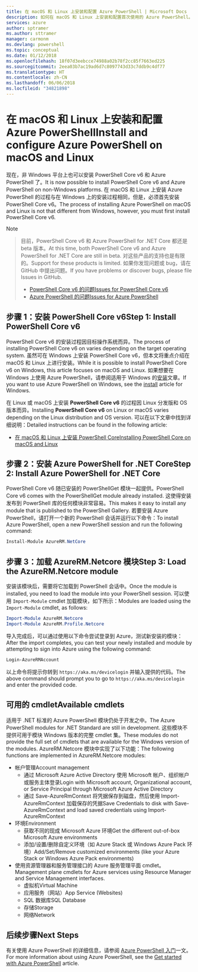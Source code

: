 ```yaml
---
title: 在 macOS 和 Linux 上安装和配置 Azure PowerShell | Microsoft Docs
description: 如何在 macOS 和 Linux 上安装和配置首次使用的 Azure PowerShell。
services: azure
author: sptramer
ms.author: sttramer
manager: carmonm
ms.devlang: powershell
ms.topic: conceptual
ms.date: 01/12/2018
ms.openlocfilehash: 18f07d3eebcce74988a02b78f2cc85f7663ed225
ms.sourcegitcommit: 2eea03b7ac19ad6d7c8097743d33c7ddb9c4df77
ms.translationtype: HT
ms.contentlocale: zh-CN
ms.lasthandoff: 06/06/2018
ms.locfileid: "34821898"
---
```

# <a name="install-and-configure-azure-powershell-on-macos-and-linux"></a><span data-ttu-id="4e838-103">在 macOS 和 Linux 上安装和配置 Azure PowerShell</span><span class="sxs-lookup"><span data-stu-id="4e838-103">Install and configure Azure PowerShell on macOS and Linux</span></span>

<span data-ttu-id="4e838-104">现在，非 Windows 平台上也可以安装 PowerShell Core v6 和 Azure PowerShell 了。</span><span class="sxs-lookup"><span data-stu-id="4e838-104">It is now possible to install PowerShell Core v6 and Azure PowerShell on non-Windows platforms.</span></span>
<span data-ttu-id="4e838-105">在 macOS 和 Linux 上安装 Azure PowerShell 的过程与在 Windows 上的安装过程相同，但是，必须首先安装 PowerShell Core v6。</span><span class="sxs-lookup"><span data-stu-id="4e838-105">The process of installing Azure PowerShell on macOS and Linux is not that different from Windows, however, you must first install PowerShell Core v6.</span></span>

> [!NOTE]

> <span data-ttu-id="4e838-106">目前，PowerShell Core v6 和 Azure PowerShell for .NET Core 都还是 beta 版本。</span><span class="sxs-lookup"><span data-stu-id="4e838-106">At this time, both PowerShell Core v6 and Azure PowerShell for .NET Core are still in beta.</span></span>
> <span data-ttu-id="4e838-107">对这些产品的支持也是有限的。</span><span class="sxs-lookup"><span data-stu-id="4e838-107">Support for these products is limited.</span></span> <span data-ttu-id="4e838-108">如果你发现问题或 bug，请在 GitHub 中提出问题。</span><span class="sxs-lookup"><span data-stu-id="4e838-108">If you have problems or discover bugs, please file Issues in GitHub.</span></span>
>
> * [<span data-ttu-id="4e838-109">PowerShell Core v6 的问题</span><span class="sxs-lookup"><span data-stu-id="4e838-109">Issues for PowerShell Core v6</span></span>](https://github.com/PowerShell/PowerShell/issues)
> * [<span data-ttu-id="4e838-110">Azure PowerShell 的问题</span><span class="sxs-lookup"><span data-stu-id="4e838-110">Issues for Azure PowerShell</span></span>](https://github.com/azure/azure-docs-powershell/issues)

## <a name="step-1-install-powershell-core-v6"></a><span data-ttu-id="4e838-111">步骤 1：安装 PowerShell Core v6</span><span class="sxs-lookup"><span data-stu-id="4e838-111">Step 1: Install PowerShell Core v6</span></span>

<span data-ttu-id="4e838-112">PowerShell Core v6 的安装过程因目标操作系统而异。</span><span class="sxs-lookup"><span data-stu-id="4e838-112">The process of installing PowerShell Core v6 on varies depending on the target operating system.</span></span>
<span data-ttu-id="4e838-113">虽然可在 Windows 上安装 PowerShell Core v6，但本文将重点介绍在 macOS 和 Linux 上进行安装。</span><span class="sxs-lookup"><span data-stu-id="4e838-113">While it is possible to install PowerShell Core v6 on Windows, this article focuses on macOS and Linux.</span></span> <span data-ttu-id="4e838-114">如果想要在 Windows 上使用 Azure PowerShell，请参阅适用于 Windows 的[安装](./install-azurerm-ps.md)文章。</span><span class="sxs-lookup"><span data-stu-id="4e838-114">If you want to use Azure PowerShell on Windows, see the [install](./install-azurerm-ps.md) article for Windows.</span></span>

<span data-ttu-id="4e838-115">在 Linux 或 macOS 上安装 **PowerShell Core v6** 的过程因 Linux 分发版和 OS 版本而异。</span><span class="sxs-lookup"><span data-stu-id="4e838-115">Installing **PowerShell Core v6** on Linux or macOS varies depending on the Linux distribution and OS version.</span></span>
<span data-ttu-id="4e838-116">可以在以下文章中找到详细说明：</span><span class="sxs-lookup"><span data-stu-id="4e838-116">Detailed instructions can be found in the following article:</span></span>

- [<span data-ttu-id="4e838-117">在 macOS 和 Linux 上安装 PowerShell Core</span><span class="sxs-lookup"><span data-stu-id="4e838-117">Installing PowerShell Core on macOS and Linux</span></span>](/powershell/scripting/setup/installing-powershell-core-on-macos-and-linux)

## <a name="step-2-install-azure-powershell-for-net-core"></a><span data-ttu-id="4e838-118">步骤 2：安装 Azure PowerShell for .NET Core</span><span class="sxs-lookup"><span data-stu-id="4e838-118">Step 2: Install Azure PowerShell for .NET Core</span></span>

<span data-ttu-id="4e838-119">PowerShell Core v6 随已安装的 PowerShellGet 模块一起提供。</span><span class="sxs-lookup"><span data-stu-id="4e838-119">PowerShell Core v6 comes with the PowerShellGet module already installed.</span></span> <span data-ttu-id="4e838-120">这使得安装发布到 PowerShell 库的任何模块非常容易。</span><span class="sxs-lookup"><span data-stu-id="4e838-120">This makes it easy to install any module that is published to the PowerShell Gallery.</span></span> <span data-ttu-id="4e838-121">若要安装 Azure PowerShell，请打开一个新的 PowerShell 会话并运行以下命令：</span><span class="sxs-lookup"><span data-stu-id="4e838-121">To install Azure PowerShell, open a new PowerShell session and run the following command:</span></span>

```powershell
Install-Module AzureRM.NetCore
```

## <a name="step-3-load-the-azurermnetcore-module"></a><span data-ttu-id="4e838-122">步骤 3：加载 AzureRM.Netcore 模块</span><span class="sxs-lookup"><span data-stu-id="4e838-122">Step 3: Load the AzureRM.Netcore module</span></span>

<span data-ttu-id="4e838-123">安装该模块后，需要将它加载到 PowerShell 会话中。</span><span class="sxs-lookup"><span data-stu-id="4e838-123">Once the module is installed, you need to load the module into your PowerShell session.</span></span> <span data-ttu-id="4e838-124">可以使用 `Import-Module` cmdlet 加载模块，如下所示：</span><span class="sxs-lookup"><span data-stu-id="4e838-124">Modules are loaded using the `Import-Module` cmdlet, as follows:</span></span>

```powershell
Import-Module AzureRM.Netcore
Import-Module AzureRM.Profile.Netcore
```

<span data-ttu-id="4e838-125">导入完成后，可以通过使用以下命令尝试登录到 Azure，测试新安装的模块：</span><span class="sxs-lookup"><span data-stu-id="4e838-125">After the import completes, you can test your newly installed and module by attempting to sign into Azure using the following command:</span></span>

```powershell
Login-AzureRMAccount
```

<span data-ttu-id="4e838-126">以上命令将提示你转到 `https://aka.ms/devicelogin` 并输入提供的代码。</span><span class="sxs-lookup"><span data-stu-id="4e838-126">The above command should prompt you to go to `https://aka.ms/devicelogin` and enter the provided code.</span></span>

## <a name="available-cmdlets"></a><span data-ttu-id="4e838-127">可用的 cmdlet</span><span class="sxs-lookup"><span data-stu-id="4e838-127">Available cmdlets</span></span>

<span data-ttu-id="4e838-128">适用于 .NET 标准的 Azure PowerShell 模块仍处于开发之中。</span><span class="sxs-lookup"><span data-stu-id="4e838-128">The Azure PowerShell modules for .NET Standard are still in development.</span></span> <span data-ttu-id="4e838-129">这些模块不提供可用于模块 Windows 版本的完整 cmdlet 集。</span><span class="sxs-lookup"><span data-stu-id="4e838-129">These modules do not provide the full set of cmdlets that are available for the Windows version of the modules.</span></span> <span data-ttu-id="4e838-130">AzureRM.Netcore 模块中实现了以下功能：</span><span class="sxs-lookup"><span data-stu-id="4e838-130">The following functions are implemented in AzureRM.Netcore modules:</span></span>

* <span data-ttu-id="4e838-131">帐户管理</span><span class="sxs-lookup"><span data-stu-id="4e838-131">Account management</span></span>
  - <span data-ttu-id="4e838-132">通过 Microsoft Azure Active Directory 使用 Microsoft 帐户、组织帐户或服务主体登录</span><span class="sxs-lookup"><span data-stu-id="4e838-132">Login with Microsoft account, Organizational account, or Service Principal through Microsoft Azure Active Directory</span></span>
  - <span data-ttu-id="4e838-133">通过 Save-AzureRmContext 将凭据保存到磁盘，然后使用 Import-AzureRmContext 加载保存的凭据</span><span class="sxs-lookup"><span data-stu-id="4e838-133">Save Credentials to disk with Save-AzureRmContext and load saved credentials using Import-AzureRmContext</span></span>
* <span data-ttu-id="4e838-134">环境</span><span class="sxs-lookup"><span data-stu-id="4e838-134">Environment</span></span>
  - <span data-ttu-id="4e838-135">获取不同的现成 Microsoft Azure 环境</span><span class="sxs-lookup"><span data-stu-id="4e838-135">Get the different out-of-box Microsoft Azure environments</span></span>
  - <span data-ttu-id="4e838-136">添加/设置/删除自定义环境（如 Azure Stack 或 Windows Azure Pack 环境）</span><span class="sxs-lookup"><span data-stu-id="4e838-136">Add/Set/Remove customized environments (like your Azure Stack or Windows Azure Pack environments)</span></span>
* <span data-ttu-id="4e838-137">使用资源管理器和服务管理接口的 Azure 服务管理平面 cmdlet。</span><span class="sxs-lookup"><span data-stu-id="4e838-137">Management plane cmdlets for Azure services using Resource Manager and Service Management interfaces.</span></span>
  - <span data-ttu-id="4e838-138">虚拟机</span><span class="sxs-lookup"><span data-stu-id="4e838-138">Virtual Machine</span></span>
  - <span data-ttu-id="4e838-139">应用服务（网站）</span><span class="sxs-lookup"><span data-stu-id="4e838-139">App Service (Websites)</span></span>
  - <span data-ttu-id="4e838-140">SQL 数据库</span><span class="sxs-lookup"><span data-stu-id="4e838-140">SQL Database</span></span>
  - <span data-ttu-id="4e838-141">存储</span><span class="sxs-lookup"><span data-stu-id="4e838-141">Storage</span></span>
  - <span data-ttu-id="4e838-142">网络</span><span class="sxs-lookup"><span data-stu-id="4e838-142">Network</span></span>

## <a name="next-steps"></a><span data-ttu-id="4e838-143">后续步骤</span><span class="sxs-lookup"><span data-stu-id="4e838-143">Next Steps</span></span>

<span data-ttu-id="4e838-144">有关使用 Azure PowerShell 的详细信息，请参阅 [Azure PowerShell 入门](get-started-azureps.md)一文。</span><span class="sxs-lookup"><span data-stu-id="4e838-144">For more information about using Azure PowerShell, see the [Get started with Azure PowerShell](get-started-azureps.md) article.</span></span>
